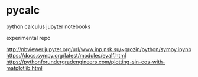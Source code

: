 # pycalc
python calculus jupyter notebooks

experimental repo

http://nbviewer.jupyter.org/url/www.inp.nsk.su/~grozin/python/sympy.ipynb
https://docs.sympy.org/latest/modules/evalf.html
https://pythonforundergradengineers.com/plotting-sin-cos-with-matplotlib.html
